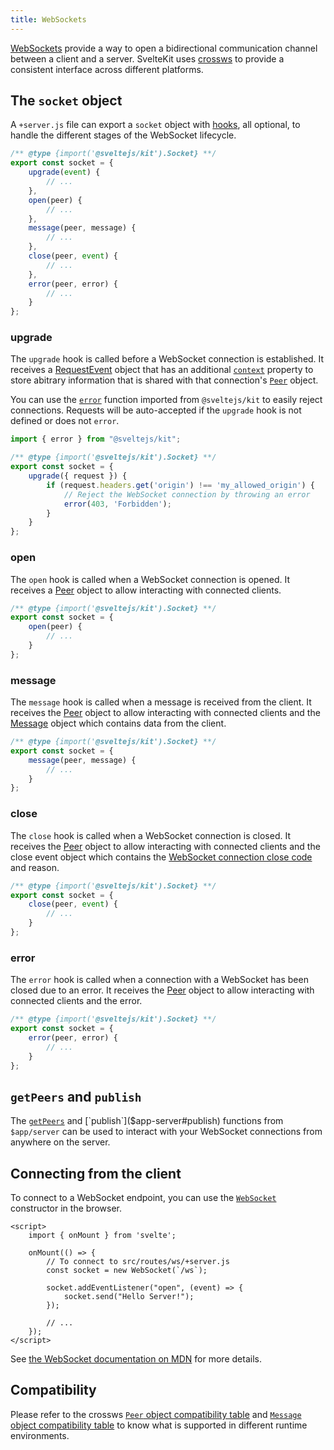 ```yaml
---
title: WebSockets
---
```


[WebSockets](https://developer.mozilla.org/en-US/docs/Web/API/WebSockets_API) provide a way to open a bidirectional communication channel between a client and a server. SvelteKit uses [crossws](https://crossws.unjs.io/) to provide a consistent interface across different platforms.

## The `socket` object

A `+server.js` file can export a `socket` object with [hooks](https://crossws.unjs.io/guide/hooks), all optional, to handle the different stages of the WebSocket lifecycle.

```js
/** @type {import('@sveltejs/kit').Socket} **/
export const socket = {
	upgrade(event) {
        // ...
	},
	open(peer) {
        // ...
	},
	message(peer, message) {
        // ...
	},
	close(peer, event) {
		// ...
	},
	error(peer, error) {
		// ...
	}
};
```

### upgrade

The `upgrade` hook is called before a WebSocket connection is established. It receives a [RequestEvent](@sveltejs-kit#RequestEvent) object that has an additional [`context`](https://crossws.unjs.io/guide/peer#peercontext) property to store abitrary information that is shared with that connection's [`Peer`](https://crossws.unjs.io/guide/peer) object.

You can use the [`error`](@sveltejs-kit#error) function imported from `@sveltejs/kit` to easily reject connections. Requests will be auto-accepted if the `upgrade` hook is not defined or does not `error`.

```js
import { error } from "@sveltejs/kit";

/** @type {import('@sveltejs/kit').Socket} **/
export const socket = {
	upgrade({ request }) {
		if (request.headers.get('origin') !== 'my_allowed_origin') {
			// Reject the WebSocket connection by throwing an error
			error(403, 'Forbidden');
		}
	}
};
```

### open

The `open` hook is called when a WebSocket connection is opened. It receives a [Peer](https://crossws.unjs.io/guide/peer) object to allow interacting with connected clients.

```js
/** @type {import('@sveltejs/kit').Socket} **/
export const socket = {
	open(peer) {
		// ...
	}
};
```

### message

The `message` hook is called when a message is received from the client. It receives the [Peer](https://crossws.unjs.io/guide/peer) object to allow interacting with connected clients and the [Message](https://crossws.unjs.io/guide/message) object which contains data from the client.

```js
/** @type {import('@sveltejs/kit').Socket} **/
export const socket = {
	message(peer, message) {
		// ...
	}
};
```

### close

The `close` hook is called when a WebSocket connection is closed. It receives the [Peer](https://crossws.unjs.io/guide/peer) object to allow interacting with connected clients and the close event object which contains the [WebSocket connection close code](https://developer.mozilla.org/en-US/docs/Web/API/CloseEvent/code#value) and reason.

```js
/** @type {import('@sveltejs/kit').Socket} **/
export const socket = {
	close(peer, event) {
		// ...
	}
};
```

### error

The `error` hook is called when a connection with a WebSocket has been closed due to an error. It receives the [Peer](https://crossws.unjs.io/guide/peer) object to allow interacting with connected clients and the error.

```js
/** @type {import('@sveltejs/kit').Socket} **/
export const socket = {
	error(peer, error) {
		// ...
	}
};
```

## `getPeers` and `publish`

The [`getPeers`]($app-server#getPeers) and [`publish`]($app-server#publish) functions from `$app/server` can be used to interact with your WebSocket connections from anywhere on the server.

## Connecting from the client

To connect to a WebSocket endpoint, you can use the [`WebSocket`](https://developer.mozilla.org/en-US/docs/Web/API/WebSocket/WebSocket) constructor in the browser.

```svelte
<script>
	import { onMount } from 'svelte';

	onMount(() => {
		// To connect to src/routes/ws/+server.js
		const socket = new WebSocket(`/ws`);

		socket.addEventListener("open", (event) => {
			socket.send("Hello Server!");
		});

		// ...
	});
</script>
```

See [the WebSocket documentation on MDN](https://developer.mozilla.org/en-US/docs/Web/API/WebSocket) for more details.

## Compatibility

Please refer to the crossws [`Peer` object compatibility table](https://crossws.unjs.io/guide/peer#compatibility) and [`Message` object compatibility table](https://crossws.unjs.io/guide/message#adapter-support) to know what is supported in different runtime environments.
